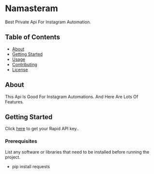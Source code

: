 # Namasteram

Best Private Api For Instagram Automation.

## Table of Contents

- [About](#about)
- [Getting Started](#getting-started)
- [Usage](#usage)
- [Contributing](#contributing)
- [License](#license)

## About

This Api Is Good For Instagram Automations. And Here Are Lots Of Features.

## Getting Started

Click [here]((https://rapidapi.com/NamasteProgrammer/api/namastegram/)) to get your Rapid API key..

### Prerequisites

List any software or libraries that need to be installed before running the project.

- pip install requests
